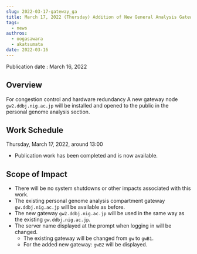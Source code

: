 ```yaml
---
slug: 2022-03-17-gateway_ga
title: March 17, 2022 (Thursday) Addition of New General Analysis Gateway
tags:
  - news
authros:
  - oogasawara
  - akatsumata
date: 2022-03-16
---
```


Publication date : March 16, 2022

## Overview

For congestion control and hardware redundancy
A new gateway node `gw2.ddbj.nig.ac.jp` will be installed and opened to the public in the personal genome analysis section.


## Work Schedule

Thursday, March 17, 2022, around 13:00 

- Publication work has been completed and is now available.

## Scope of Impact

- There will be no system shutdowns or other impacts associated with this work.
- The existing personal genome analysis compartment gateway `gw.ddbj.nig.ac.jp` will be available as before.
- The new gateway `gw2.ddbj.nig.ac.jp` will be used in the same way as the existing `gw.ddbj.nig.ac.jp`.
- The server name displayed at the prompt when logging in will be changed.
    - The existing gateway will be changed from `gw` to `gwB1`.
    - For the added new gateway: `gwB2` will be displayed.
